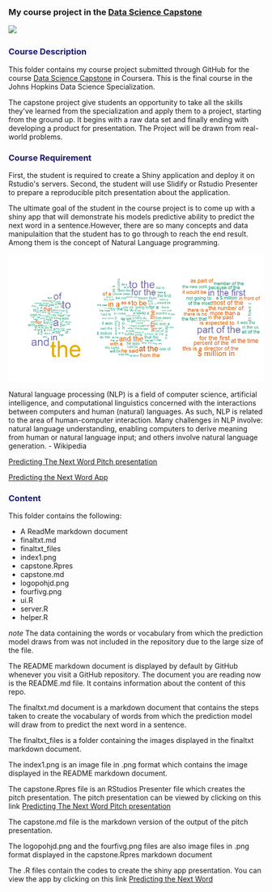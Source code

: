 ### My course project in the [Data Science Capstone]("https://www.coursera.org/course/dsscapstone")

[<img src="https://coursera-course-photos.s3.amazonaws.com/3f/08f9900d1311e48743bfe1d327ce7a/CourseTrackLogo.jpg">](https://d3njjcbhbojbot.cloudfront.net/api/utilities/v1/imageproxy/)

<h3 align="left"><p style="color:midnightblue">Course Description</p></h3> 

This folder contains my course project submitted through GitHub for the course [Data Science Capstone]("https://www.coursera.org/course/dsscapstone") in Coursera. This is the final course in the Johns Hopkins Data Science Specialization. 

The capstone project give students an opportunity to take all the skills they've learned from the specialization and apply them to a project, starting from the ground up. It begins with a raw data set and finally ending with developing a product for presentation. The Project will be drawn from real-world problems.

<h3 align="left"><p style="color:midnightblue">Course Requirement</p></h3>

First, the student is required to create a Shiny application and deploy it on Rstudio's servers. Second, the student will use Slidify or Rstudio Presenter to prepare a reproducible pitch presentation about the application.

The ultimate goal of the student in the course project is to come up with a shiny app that will demonstrate his models predictive ability to predict the next word in a sentence.However, there are so many concepts and data manipulaition that the student has to go through to reach the end result. Among them is the concept of Natural Language programming.

![](index1.png)

Natural language processing (NLP) is a field of computer science, artificial intelligence, and computational linguistics concerned with the interactions between computers and human (natural) languages. As such, NLP is related to the area of human-computer interaction. Many challenges in NLP involve: natural language understanding, enabling computers to derive meaning from human or natural language input; and others involve natural language generation. - Wikipedia

[Predicting The Next Word Pitch presentation](http://rpubs.com/DocOfi/194236)

[Predicting the Next Word App](https://docofi.shinyapps.io/ShinyApp16/)


<h3 align="left"><p style="color:midnightblue">Content</p></h3>

This folder contains the following:

- A ReadMe markdown document
- finaltxt.md
- finaltxt_files
- index1.png
- capstone.Rpres
- capstone.md
- logopohjd.png 
- fourfivg.png 
- ui.R 
- server.R 
- helper.R 

*note* The data containing the words or vocabulary from which the prediction model draws from was not included in the repository due to the large size of the file.

The README markdown document is displayed by default by GitHub whenever you visit a GitHub repository. The document you are reading now is the README.md file. It contains information about the content of this repo.

The finaltxt.md document is a markdown document that contains the steps taken to create the vocabulary of words from which the prediction model will draw from to predict the next word in a sentence.

The finaltxt_files is a folder containing the images displayed in the finaltxt markdown document.

The index1.png is an image file in .png format which contains the image displayed in the README markdown document.

The capstone.Rpres file is an RStudios Presenter file which creates the pitch presentation. The pitch presentation can be viewed by clicking on this link [Predicting The Next Word Pitch presentation](http://rpubs.com/DocOfi/194236)

The capstone.md file is the markdown version of the output of the pitch presentation.

The logopohjd.png and the fourfivg.png files are also image files in .png format displayed in the capstone.Rpres markdown document

The .R files contain the codes to create the shiny app presentation. You can view the app by clicking on this link [Predicting the Next Word](https://docofi.shinyapps.io/capstone/)




